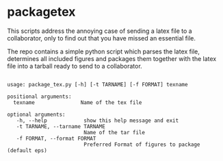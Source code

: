 # packagetex

This scripts address the annoying case of sending a latex file to a collaborator, only to find out that you have missed an essential file.

The repo contains a simple python script which parses the latex file, determines all included figures and packages them together with the latex file into a tarball ready to send to a collaborator. 

```

usage: package_tex.py [-h] [-t TARNAME] [-f FORMAT] texname

positional arguments:
  texname               Name of the tex file

optional arguments:
   -h, --help            show this help message and exit
   -t TARNAME, --tarname TARNAME
                         Name of the tar file
   -f FORMAT, --format FORMAT
                         Preferred Format of figures to package (default eps)
```

